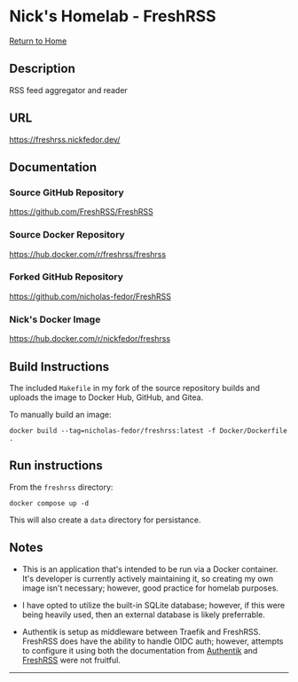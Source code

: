 # Nick's Homelab - FreshRSS

[Return to Home](/README.md)

## Description

RSS feed aggregator and reader

## URL

<https://freshrss.nickfedor.dev/>

## Documentation

### Source GitHub Repository

<https://github.com/FreshRSS/FreshRSS>

### Source Docker Repository

<https://hub.docker.com/r/freshrss/freshrss>

### Forked GitHub Repository

<https://github.com/nicholas-fedor/FreshRSS>

### Nick's Docker Image

<https://hub.docker.com/r/nickfedor/freshrss>

## Build Instructions

The included `Makefile` in my fork of the source repository builds and uploads
the image to Docker Hub, GitHub, and Gitea.

To manually build an image:

```console
docker build --tag=nicholas-fedor/freshrss:latest -f Docker/Dockerfile .
```

## Run instructions

From the `freshrss` directory:

```console
docker compose up -d
```

This will also create a `data` directory for persistance.

## Notes

- This is an application that's intended to be run via a Docker container. It's
developer is currently actively maintaining it, so creating my own image isn't
necessary; however, good practice for homelab purposes.

- I have opted to utilize the built-in SQLite database; however, if this were
being heavily used, then an external database is likely preferrable.

- Authentik is setup as middleware between Traefik and FreshRSS. FreshRSS does
  have the ability to handle OIDC auth; however, attempts to configure it using
  both the documentation from [Authentik](https://docs.goauthentik.io/integrations/services/freshrss/) and [FreshRSS](https://freshrss.github.io/FreshRSS/en/admins/16_OpenID-Connect-Authentik.html) were not fruitful.

----------

